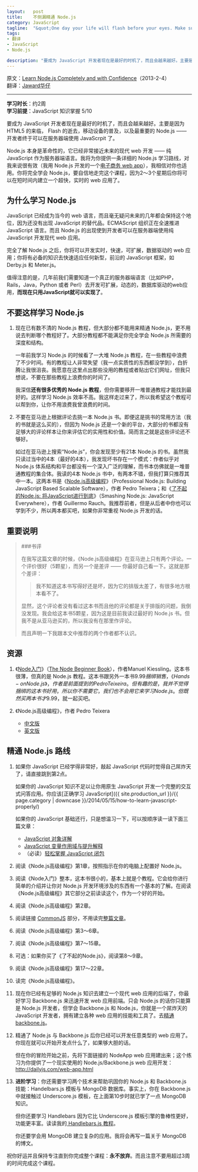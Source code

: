 ```yaml
--- 
layout:   post
title:    不侧漏精通 Node.js
category: JavaScript
tagline:  "&quot;One day your life will flash before your eyes. Make sure it's worth watching&quot; - Gerard Way"
tags: 
- 翻译
- JavaScript
- Node.js

description: "要成为 JavaScript 开发者现在是最好的时机了，而且会越来越好。主要是因为 HTML5 的来临， Flash 的逝去，移动设备的普及，以及最重要的 Node.js —— 开发者终于可以在服务器端使用 JavaScrpit 了。Node.js 本身是革命性的，它已经非常接近未来的现代 web 开发 —— 纯 JavaScript 作为服务器端语言。我将为你提供一条详细的 Node.js 学习路线。你将完全学会 Node.js，要自信地走完这个课程，因为2～3个星期后你将可以在短时间内建立一个超快，实时的 web 应用了。"
---
```


原文：[Learn Node.js Completely and with Confidence](http://javascriptissexy.com/learn-node-js-completely-and-with-confidence/)（2013-2-4）  
翻译：[Jaward华仔](http://crimx.com)

-----

**学习时长**：约2周  
**学习前提**：JavaScript 知识掌握 5/10

要成为 JavaScript 开发者现在是最好的时机了，而且会越来越好。主要是因为 HTML5 的来临， Flash 的逝去，移动设备的普及，以及最重要的 Node.js —— 开发者终于可以在服务器端使用 JavaScrpit 了。

Node.js 本身是革命性的，它已经非常接近未来的现代 web 开发 —— 纯 JavaScript 作为服务器端语言。我将为你提供一条详细的 Node.js 学习路线，对我来说很有效（我用 Node.js 开发的一个[电子商务 web app](http://buildandprice.superfocus.com/)），我相信对你也适用。你将完全学会 Node.js，要自信地走完这个课程，因为2～3个星期后你将可以在短时间内建立一个超快，实时的 web 应用了。

为什么学习 Node.js
--------

JavaScript 已经成为当今的 web 语言，而且毫无疑问未来的几年都会保持这个地位，因为还没有出现 JavaScript 的替代品。ECMAScript 组织正在全速推进 JavaScript 语言。而且 Node.js 的出现使到开发者可以在服务器端使用纯 JavaScript 开发现代 web 应用。

<!--more-->

完全了解 Node.js 之后，你将可以开发实时，快速，可扩展，数据驱动的 web 应用；你将有必备的知识去快速适应任何新型，前沿的 JavaScript 框架，如 Derby.js 和 Meter.js。

值得注意的是，几年前我们需要知道一个真正的服务器端语言（比如PHP，Rails，Java，Python 或者 Perl）去开发可扩展，动态的，数据库驱动的web应用，**而现在只用JavaScript就可以实现了**。


不要这样学习 Node.js
----------

1. 现在已有数不清的 Node.js 教程，但大部分都不能用来精通 Node.js，更不用说去判断哪个教程好了。大部分教程都不能满足你完全学会 Node.js 所需要的深度和结构。

   一年前我学习 Node.js 的时候看了一大堆 Node.js 教程，在一些教程中浪费了不少时间。有的教程让人非常失望（我一点实质性的东西都没学到），白折腾让我很沮丧。我愿意在这里点出那些没用的教程或者贴出它们网址，但我只想说，不要在那些教程上浪费你的时间了。

   我深信**还有很多优秀的 Node.js 教程**，但你需要移开一堆普通教程才能找到最好的。这样学习 Node.js 效率不高。我这样走过来了，所以我希望这个教程可以帮到你，让你不用浪费我曾浪费的时间。

2. 不要在亚马逊上根据评论去挑一本 Node.js 书。即便这是挑书的常用方法（我的书就是这么买的），但因为 Node.js 还是一个新的平台，大部分的书都没有足够大的评论样本让你来评估它的实用性和价值。简而言之就是这些评论还不够好。


   如过在亚马逊上搜索“Node.js”，你会发现至少有21本 Node.js 的书。虽然我只读过当中的4本（最好的4本），我发现坏书存在一个模式：作者似乎对 Node.js 体系结构和平台都没有一个深入广泛的理解，而书本仿佛就是一堆普通教程的集合体。我读的4本 Node.js 书中，有两本不错，但我打算只推荐其中一本。这两本书是《[Node.js高级编程](http://www.amazon.cn/Node-js%E9%AB%98%E7%BA%A7%E7%BC%96%E7%A8%8B-%E7%89%B9%E8%B0%A2%E6%8B%89/dp/B00H7V7O90/)》（Professional Node.js: Building JavaScript Based Scalable Software），作者 Pedro Teixera；和《[了不起的Node.js: 将JavaScript进行到底](http://www.amazon.cn/%E4%BA%86%E4%B8%8D%E8%B5%B7%E7%9A%84Node-js-%E5%B0%86JavaScript%E8%BF%9B%E8%A1%8C%E5%88%B0%E5%BA%95-%E5%8A%B3%E5%A5%87/dp/B00GI7EO6U/)》（Smashing Node.js: JavaScript Everywhere），作者 Guillermo Rauch。我推荐前者，但是从后者中你也可以学到不少，所以两本都买吧，如果你非常重视 Node.js 开发的话。

重要说明
----------

> ###书评
> 
> 在我写这篇文章的时候，《Node.js高级编程》在亚马逊上只有两个评论。一个评价很好（5颗星），而另一个是差评 —— 你最好自己看一下。这就是那个差评：
> 
> > 我不知道这本书写得好还是坏，因为它的排版太差了，有很多地方根本看不了。
> 
> 显然，这个评论者没有看过这本书而且他的评论都是关于排版的问题，我倒没发现。我会给这本书5颗星，因为这是目前我读过最好的 Node.js 书。但我不是从亚马逊买的，所以我没有在那里作评论。
> 
> 而且声明一下我跟本文中推荐的两个作者都不认识。
> 

资源
-------

1. 《[Node入门](http://www.nodebeginner.org/index-zh-cn.html)》（[The Node Beginner Book](http://www.nodebeginner.org/)），作者Manuel Kiessling。这本书很薄，但真的是 Node.js 教程。这本书跟另外一本书$9.99捆绑销售，《Hands-on Node.js》，作者是前面提到的 Pedro Teixeira。但有趣的是，我并不觉得捆绑的这本书好用，所以你不需要它，我们也不会用它来学习 Node.js。但既然买两本书才$9.99，就一起买吧。

2. 《Node.js高级编程》，作者 Pedro Teixera  
   - [中文版](http://www.amazon.cn/Node-js%E9%AB%98%E7%BA%A7%E7%BC%96%E7%A8%8B-%E7%89%B9%E8%B0%A2%E6%8B%89/dp/B00H7V7O90/)  
   - [英文版](http://www.amazon.com/gp/product/1118185463/)



精通 Node.js 路线
--------

1. 如果你 JavaScript 已经学得非常好，敲起 JavaScript 代码时觉得自己屌炸天了，请直接跳到第2点。

   如果你的 JavaScript 知识不足以让你用原生 JavaScript 开发一个完整的交互式问答应用。你应该[正确学习 JavaScript]({{ site.production_url }}/{{ page.category | downcase }}/2014/05/15/how-to-learn-javascript-properly/)

   如果你的 JavaScript 基础还行，只是想温习一下，可以按顺序读一读下面三篇文章：

   - [JavaScript 对象详解](http://javascriptissexy.com/javascript-objects-in-detail/)
   - [JavaScript 变量作用域与提升解释](http://javascriptissexy.com/javascript-variable-scope-and-hoisting-explained/)
   - （必读）[轻松掌握 JavaScript 闭包](http://javascriptissexy.com/understand-javascript-closures-with-ease/)
   

2. 阅读《Node.js高级编程》第1章，按照指示在你的电脑上配置好 Node.js。

3. 阅读《Node入门》整本，这本书很小的，基本上就是个教程。它会给你进行简单的介绍并让你对 Node.js 开发环境涉及的东西有一个基本的了解。在阅读《Node.js高级编程》其它部分之前读读这个，作为一个好的开始。

4. 阅读《Node.js高级编程》第2章。

5. 阅读链接 [CommonJS](http://pages.citebite.com/i9e9e4d1yxip) 部分，不用读完[整篇文章](http://addyosmani.com/writing-modular-js/)。

6. 阅读《Node.js高级编程》第3～6章。

7. 阅读《Node.js高级编程》第7～15章。

8. 可选：如果你买了《了不起的Node.js》，阅读第8～9章。

9. 阅读《Node.js高级编程》第17～22章。

10. 读完《Node.js高级编程》。

11. 现在你已经有足够的 Node.js 知识去建立一个现代 web 应用的后端了，你最好学习 Backbone.js 来迅速开发 web 应用前端。只会 Node.js 的话你只能算是 Node.js 开发者，但学会 Backbone.js 和 Node.js，你就是一个屌炸天的 JavaScript 开发者，拥有建立各种 web 应用的技能和工具了。去[精通backbone.js](http://javascriptissexy.com/learn-backbone-js-completely/)。

12. 精通了 Node.js 与 Backbone.js 后你已经可以开发任意类型的 web 应用了。你现在就可以开始开发点什么了，如果够大胆的话。

    但在你的冒险开始之前，先将下面链接的 NodeApp web 应用建出来；这个练习为你提供了一个现实使用的 Node.js/Backbone.js web 应用开发：<http://dailyjs.com/web-app.html>

13. **进阶学习**：你还需要学习两个技术来帮助巩固你的 Node.js 和 Backbone.js 技能：Handelbars.js 模板与 MongoDB 数据库。事实上，你在 Backbone.js 中就接触过 Underscore.js 模板，在上面第10步时就已学了一点 MongoDB 知识。

    但你还要学习 Handlebars 因为它比 Underscore.js 模板引擎的鲁棒性更好，功能更丰富。读读我的[ Handlebars.js 教程](http://javascriptissexy.com/handlebars-js-tutorial-learn-everything-about-handlebars-js-javascript-templating/)。


    你还要学会用 MongoDB 建立复杂的应用。我将会再写一篇关于 MongoDB 的博文。


祝你好运并且保持专注直到你完成整个课程：**永不放弃**。而且注意不要用超过3周的时间完成这个课程。

































